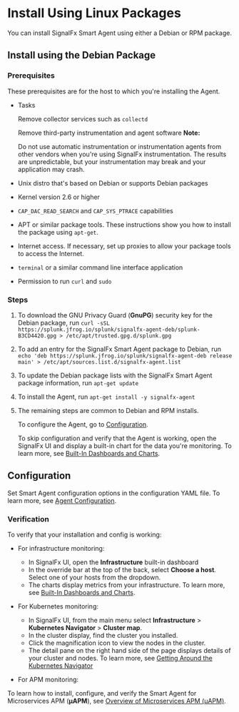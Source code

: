# Install Using Linux Packages

You can install SignalFx Smart Agent using either a Debian or RPM package.

## Install using the Debian Package

### Prerequisites

These prerequisites are for the host to which you're installing the Agent.

* Tasks

  Remove collector services such as `collectd`

  Remove third-party instrumentation and agent software
  **Note:**

  Do not use automatic instrumentation or instrumentation agents from
  other vendors when you're using SignalFx instrumentation. The results
  are unpredictable, but your instrumentation may break and your
  application may crash.

* Unix distro that's based on Debian or supports Debian packages
* Kernel version 2.6 or higher
* `CAP_DAC_READ_SEARCH` and `CAP_SYS_PTRACE` capabilities
* APT or similar package tools. These instructions show you how to install the package using `apt-get`.
* Internet access. If necessary, set up proxies to allow your package tools to access the Internet.
* `terminal` or a similar command line interface application
* Permission to run `curl` and `sudo`

### Steps

1. To download the GNU Privacy Guard (**GnuPG**) security key for the Debian package, run
`curl -sSL https://splunk.jfrog.io/splunk/signalfx-agent-deb/splunk-B3CD4420.gpg > /etc/apt/trusted.gpg.d/splunk.gpg`


2. To add an entry for the SignalFx Smart Agent package to Debian, run
`echo 'deb https://splunk.jfrog.io/splunk/signalfx-agent-deb release main' > /etc/apt/sources.list.d/signalfx-agent.list`

3. To update the Debian package lists with the SignalFx Smart Agent package information, run
`apt-get update`

4. To install the Agent, run
`apt-get install -y signalfx-agent`

5. The remaining steps are common to Debian and RPM installs.

   To configure the Agent, go to [Configuration](#configuration).

   To skip configuration and verify that the Agent is working, open the SignalFx UI
   and display a built-in chart for the data you're monitoring. To learn more, see
   [Built-In Dashboards and Charts](https://docs.signalfx.com/en/latest/getting-started/built-in-content/built-in-dashboards.html).

## Configuration

Set Smart Agent configuration options in the configuration YAML file. To learn more,
see [Agent Configuration](./config-schema.md).

### Verification

To verify that your installation and config is working:

* For infrastructure monitoring:
  - In SignalFx UI, open the **Infrastructure** built-in dashboard
  - In the override bar at the top of the back, select **Choose a host**. Select one of your hosts from the dropdown.
  - The charts display metrics from your infrastructure.
 To learn more, see [Built-In Dashboards and Charts](https://docs.signalfx.com/en/latest/getting-started/built-in-content/built-in-dashboards.html).

* For Kubernetes monitoring:
  - In SignalFx UI, from the main menu select **Infrastructure** > **Kubernetes Navigator** > **Cluster map**.
  - In the cluster display, find the cluster you installed.
  - Click the magnification icon to view the nodes in the cluster.
  - The detail pane on the right hand side of the page displays details of your cluster and nodes.
  To learn more, see [Getting Around the Kubernetes Navigator](https://docs.signalfx.com/en/latest/integrations/kubernetes/get-around-k8s-navigator.html)

* For APM monitoring:

To learn how to install, configure, and verify the Smart Agent for Microservices APM (**µAPM**), see
[Overview of Microservices APM (µAPM)](https://docs.signalfx.com/en/latest/apm2/apm2-overview/apm2-overview.html).
